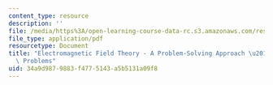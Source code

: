 ```yaml
---
content_type: resource
description: ''
file: /media/https%3A/open-learning-course-data-rc.s3.amazonaws.com/res-6-002-electromagnetic-field-theory-a-problem-solving-approach-spring-2008/34a9d9879883f4775143a5b5131a09f8_MITRES_6_002S08_chp05_pset.pdf
file_type: application/pdf
resourcetype: Document
title: "Electromagnetic Field Theory - A Problem-Solving Approach \u2013 Chapter 5:\
  \ Problems"
uid: 34a9d987-9883-f477-5143-a5b5131a09f8
---
```

